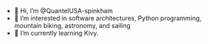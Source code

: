 - 👋 Hi, I’m @QuantelUSA-spinkham
- 👀 I’m interested in software architectures, Python programming, mountain biking, astronomy, and sailing
- 🌱 I’m currently learning Kivy.

<!---
QuantelUSA-spinkham/QuantelUSA-spinkham is a ✨ special ✨ repository because its `README.md` (this file) appears on your GitHub profile.
You can click the Preview link to take a look at your changes.
--->
